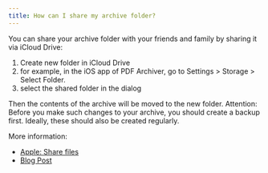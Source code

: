 ```yaml
---
title: How can I share my archive folder?
---
```


You can share your archive folder with your friends and family by sharing it via iCloud Drive:

1. Create new folder in iCloud Drive
2. for example, in the iOS app of PDF Archiver, go to Settings > Storage > Select Folder.
3. select the shared folder in the dialog

Then the contents of the archive will be moved to the new folder.
Attention: Before you make such changes to your archive, you should create a backup first. Ideally, these should also be created regularly.

More information:

- [Apple: Share files](https://support.apple.com/en-us/guide/iphone/iph17f9f92a6/ios)
- [Blog Post](https://juliankahnert.de/posts/2023-05-24--pdf-archiver-sharing/)
